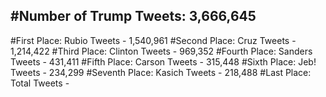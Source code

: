 #Number of Trump Tweets: 3,666,645
---
#First Place: Rubio Tweets - 1,540,961
#Second Place: Cruz Tweets - 1,214,422
#Third Place: Clinton Tweets - 969,352
#Fourth Place: Sanders Tweets - 431,411
#Fifth Place: Carson Tweets - 315,448
#Sixth Place: Jeb! Tweets - 234,299
#Seventh Place: Kasich Tweets - 218,488
#Last Place: Total Tweets -  
